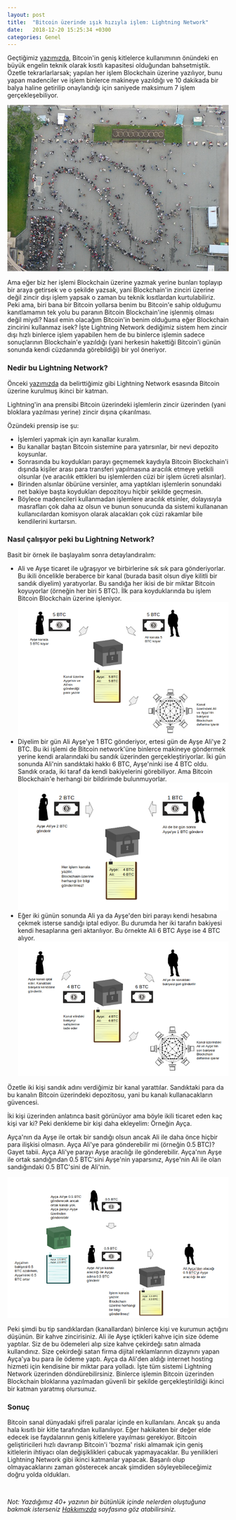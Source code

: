 ```yaml
---
layout: post
title:  "Bitcoin üzerinde ışık hızıyla işlem: Lightning Network"
date:   2018-12-20 15:25:34 +0300
categories: Genel
---
```


Geçtiğimiz [yazımızda](https://ademimerkezi.com/genel/2018/12/14/Bitcoin-genis-kitlelere-nasil-yayilir.html), Bitcoin'in geniş kitlelerce kullanımının önündeki en büyük engelin teknik olarak kısıtlı kapasitesi olduğundan bahsetmiştik. Özetle tekrarlarlarsak; yapılan her işlem Blockchain üzerine yazılıyor, bunu yapan madenciler ve işlem binlerce makineye yazıldığı ve 10 dakikada bir balya haline getirilip onaylandığı için saniyede maksimum 7 işlem gerçekleşebiliyor. 

![lightning-eiffel.jpg](/assets/lightning-eiffel.jpg)

Ama eğer biz her işlemi Blockchain üzerine yazmak yerine bunları toplayıp bir araya getirsek ve o şekilde yazsak, yani Blockchain'in zinciri üzerine değil zincir dışı işlem yapsak o zaman bu teknik kısıtlardan kurtulabiliriz. Peki ama, biri bana bir Bitcoin yollarsa benim bu Bitcoin'e sahip olduğumu kanıtlamamın tek yolu bu paranın Bitcoin Blockchain'ine işlenmiş olması değil miydi? Nasıl emin olacağım Bitcoin'in benim olduğuma eğer Blockchain zincirini kullanmaz isek? İşte Lightning Network dediğimiz sistem hem zincir dışı hızlı binlerce işlem yapabilen hem de bu binlerce işlemin sadece sonuçlarının Blockchain'e yazıldığı (yani herkesin hakettiği Bitcoin'i günün sonunda kendi cüzdanında görebildiği) bir yol öneriyor. 

### Nedir bu Lightning Network?

Önceki [yazımızda](https://ademimerkezi.com/genel/2018/12/14/Bitcoin-genis-kitlelere-nasil-yayilir.html) da belirttiğimiz gibi Lightning Network esasında Bitcoin üzerine kurulmuş ikinci bir katman. 

Lightning'in ana prensibi Bitcoin üzerindeki işlemlerin zincir üzerinden (yani bloklara yazılması yerine) zincir dışına çıkarılması. 

Özündeki prensip ise şu: 
* İşlemleri yapmak için ayrı kanallar kuralım. 
* Bu kanallar baştan Bitcoin sistemine para yatırsınlar, bir nevi depozito koysunlar. 
* Sonrasında bu koydukları parayı geçmemek kaydıyla Bitcoin Blockchain'i dışında kişiler arası para transferi yapılmasına aracılık etmeye yetkili olsunlar (ve aracılık ettikleri bu işlemlerden cüzi bir işlem ücreti alsınlar). 
* Birinden alsınlar öbürüne versinler, ama yaptıkları işlemlerin sonundaki net bakiye başta koydukları depozitoyu hiçbir şekilde geçmesin.
* Böylece madencileri kullanmadan işlemlere aracılık etsinler, dolayısıyla masrafları çok daha az olsun ve bunun sonucunda da sistemi kullananan kullanıcılardan komisyon olarak alacakları çok cüzi rakamlar bile kendilerini kurtarsın. 

### Nasıl çalışıyor peki bu Lightning Network?

Basit bir örnek ile başlayalım sonra detaylandıralım: 

* Ali ve Ayşe ticaret ile uğraşıyor ve birbirlerine sık sık para gönderiyorlar. Bu ikili öncelikle beraberce bir kanal (burada basit olsun diye kilitli bir sandık diyelim) yaratıyorlar. Bu sandığa her ikisi de bir miktar Bitcoin koyuyorlar (örneğin her biri 5 BTC). İlk para koyduklarında bu işlem Bitcoin Blockchain üzerine işleniyor.
![lightning-1a-640.png](/assets/lightning-1a-640.png)
* Diyelim bir gün Ali Ayşe'ye 1 BTC gönderiyor, ertesi gün de Ayşe Ali'ye 2 BTC. Bu iki işlemi de Bitcoin network'üne binlerce makineye göndermek yerine kendi aralarındaki bu sandık üzerinden gerçekleştiriyorlar. İki gün sonunda Ali'nin sandıktaki hakkı 6 BTC, Ayşe'ninki ise 4 BTC oldu. Sandık orada, iki taraf da kendi bakiyelerini görebiliyor. Ama Bitcoin Blockchain'e herhangi bir bildirimde bulunmuyorlar.  
![lightning-1b-640-b.png](/assets/lightning-1b-640-b.png)
* Eğer iki günün sonunda Ali ya da Ayşe'den biri parayı kendi hesabına çekmek isterse sandığı iptal ediyor. Bu durumda her iki tarafın bakiyesi kendi hesaplarına geri aktarılıyor. Bu örnekte Ali 6 BTC Ayşe ise 4 BTC alıyor.
![lightning-1c-640.png](/assets/lightning-1c-640.png)

Özetle iki kişi sandık adını verdiğimiz bir kanal yarattılar. Sandıktaki para da bu kanalın Bitcoin üzerindeki depozitosu, yani bu kanalı kullanacakların güvencesi. 

İki kişi üzerinden anlatınca basit görünüyor ama böyle ikili ticaret eden kaç kişi var ki? Peki denkleme bir kişi daha ekleyelim: Örneğin Ayça. 

Ayça'nın da Ayşe ile ortak bir sandığı olsun ancak Ali ile daha önce hiçbir para ilişkisi olmasın. Ayça Ali'ye para gönderebilir mi (örneğin 0.5 BTC)? Gayet tabii. Ayça Ali'ye parayı Ayşe aracılığı ile gönderebilir. Ayça'nın Ayşe ile ortak sandığından 0.5 BTC'sini Ayşe'nin yaparsınız, Ayşe'nin Ali ile olan sandığındaki 0.5 BTC'sini de Ali'nin. 

![lightning-2a-640.png](/assets/lightning-2a-640.png)

Peki şimdi bu tip sandıklardan (kanallardan) binlerce kişi ve kurumun açtığını düşünün. Bir kahve zincirisiniz. Ali ile Ayşe içtikleri kahve için size ödeme yaptılar. Siz de bu ödemeleri alıp size kahve çekirdeğı satın almada kullandınız. Size çekirdeği satan firma dijital reklamlarının dizaynını yapan Ayça'ya bu para ile ödeme yaptı. Ayça da Ali'den aldığı internet hosting hizmeti için kendisine bir miktar para yolladı. İşte tüm sistemi Lightning Network üzerinden döndürebilirsiniz.  Binlerce işlemin Bitcoin üzerinden Blockchain bloklarına yazılmadan güvenli bir şekilde gerçekleştirildiği ikinci bir katman yaratmış olursunuz. 

### Sonuç

Bitcoin sanal dünyadaki şifreli paralar içinde en kullanılanı. Ancak şu anda hala kısıtlı bir kitle tarafından kullanılıyor. Eğer hakikaten bir değer elde edecek ise faydalarının geniş kitlelere yayılması gerekiyor. Bitcoin geliştiricileri hızlı davranıp Bitcoin'i 'bozma' riski almamak için geniş kitlelerin ihtiyacı olan değişiklikleri çabucak yapmayacaklar. Bu yenilikleri Lightning Network gibi ikinci katmanlar yapacak. Başarılı olup olmayacaklarını zaman gösterecek ancak şimdiden söyleyebileceğimiz doğru yolda oldukları. 

&nbsp;

*Not: Yazdığımız 40+ yazının bir bütünlük içinde nelerden oluştuğuna bakmak isterseniz [Hakkımızda](http://ademimerkezi.com/about/) sayfasına göz atabilirsiniz.* 
